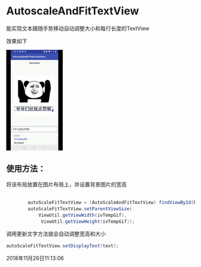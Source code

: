 # AutoscaleAndFitTextView
能实现文本跟随手势移动自动调整大小和每行长度的TextView

效果如下

<img src="demogif.gif" width="30%" height="30%" >

## 使用方法：

将该布局放置在图片布局上，并设置背景图片的宽高
```java

        autoScaleFitTextView = (AutoScaleAndFitTextView) findViewById(R.id.diy_dg_view);
        autoScaleFitTextView.setParentViewSize(
            ViewUtil.getViewWidth(ivTempGif),
             ViewUtil.getViewHeight(ivTempGif));


```

调用更新文字方法就会自动调整宽高和大小
```java
autoScaleFitTextView.setDisplayText(text);
```
2018年11月26日11:13:06